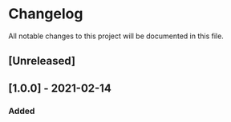 # Changelog
All notable changes to this project will be documented in this file.

## [Unreleased]

## [1.0.0] - 2021-02-14
### Added